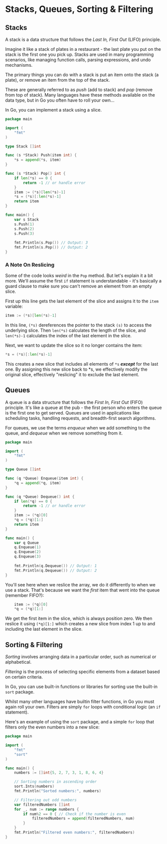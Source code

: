 # Stacks, Queues, Sorting & Filtering

## Stacks

A stack is a data structure that follows the *Last In, First Out* (LIFO) principle. 

Imagine it like a stack of plates in a restaurant - the last plate you put on the stack is the first one you pick up. Stacks are used in many programming scenarios, like managing function calls, parsing expressions, and undo mechanisms.

The primary things you can do with a stack is put an item onto the stack (a plate), or remove an item from the top of the stack.

These are generally referred to as *push* (add to stack) and *pop* (remove from top of stack). Many languages have these methods available on the data type, but in Go you often have to roll your own...

In Go, you can implement a stack using a slice.

```go
package main

import (
    "fmt"
)

type Stack []int

func (s *Stack) Push(item int) {
    *s = append(*s, item)
}

func (s *Stack) Pop() int {
    if len(*s) == 0 {
        return -1 // or handle error
    }
    item := (*s)[len(*s)-1]
    *s = (*s)[:len(*s)-1]
    return item
}

func main() {
    var s Stack
    s.Push(1)
    s.Push(2)
    s.Push(3)
    
    fmt.Println(s.Pop()) // Output: 3
    fmt.Println(s.Pop()) // Output: 2
}

```

### A Note On Reslicing

Some of the code looks *weird* in the `Pop` method. But let's explain it a bit more. We'll assume the first `if` statement is understandable - it's basically a guard clause to make sure you can't remove an element from an empty slice.

First up this line gets the last element of the slice and assigns it to the `item` variable:

```go
item := (*s)[len(*s)-1]

```

In this line, `(*s)` dereferences the pointer to the stack `(s)` to access the underlying slice. Then `len(*s)` calculates the length of the slice, and `len(*s)-1` calculates the index of the last element in the slice.

Next, we want to update the slice so it no longer contains the item:

```go
*s = (*s)[:len(*s)-1]

```

This creates a new slice that includes all elements of `*s` ***except*** for the last one. By assigning this new slice back to *s, we effectively modify the original slice, effectively "reslicing" it to exclude the last element.


## Queues

A queue is a data structure that follows the *First In, First Out* (FIFO) principle. It's like a queue at the pub - the first person who enters the queue is the first one to get served. Queues are used in applications like scheduling tasks, handling requests, and breadth-first search algorithms.

For queues, we use the terms *enqueue* when we add something to the queue, and *dequeue* when we remove something from it.

```go
package main

import (
    "fmt"
)

type Queue []int

func (q *Queue) Enqueue(item int) {
    *q = append(*q, item)
}

func (q *Queue) Dequeue() int {
    if len(*q) == 0 {
        return -1 // or handle error
    }
    item := (*q)[0]
    *q = (*q)[1:]
    return item
}

func main() {
    var q Queue
    q.Enqueue(1)
    q.Enqueue(2)
    q.Enqueue(3)
    
    fmt.Println(q.Dequeue()) // Output: 1
    fmt.Println(q.Dequeue()) // Output: 2
}

```

You'll see here when we reslice the array, we do it differently to when we use a stack. That's because we want the *first* item that went into the queue (remember FIFO?):

```go
    item := (*q)[0]
    *q = (*q)[1:]
```

We get the first item in the slice, which is always position zero. We then reslice it using `(*q)[1:]` which creates a new slice from index 1 up to and including the last element in the slice.

## Sorting & Filtering

*Sorting* involves arranging data in a particular order, such as numerical or alphabetical. 

*Filtering* is the process of selecting specific elements from a dataset based on certain criteria.

In Go, you can use built-in functions or libraries for sorting use the built-in `sort` package.

Whilst many other languages have builtin filter functions, in Go you must again roll your own. Filters are simply `for` loops with conditional logic (an `if` statement).

Here's an example of using the `sort` package, and a simple `for` loop that filters only the even numbers into a new slice:

```go
package main

import (
    "fmt"
    "sort"
)

func main() {
    numbers := []int{5, 2, 7, 3, 1, 8, 6, 4}

    // Sorting numbers in ascending order
    sort.Ints(numbers)
    fmt.Println("Sorted numbers:", numbers)

    // Filtering out odd numbers
    var filteredNumbers []int
    for _, num := range numbers {
        if num%2 == 0 { // Check if the number is even
            filteredNumbers = append(filteredNumbers, num)
        }
    }
    fmt.Println("Filtered even numbers:", filteredNumbers)
}

```